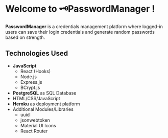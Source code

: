 # Welcome to 🗝️PasswordManager !

**PasswordManager** is a credentials management platform where logged-in users can save their login credentials 
and generate random passwords based on strength. 

## Technologies Used
- **JavaScript**
  - React (Hooks)
  - Node.js
  - Express.js
  - BCrypt.js 
- **PostgreSQL** as SQL Database 
- HTML/CSS/JavaScript
- **Heroku** as deployment platform
- Additional Modules/Libraries
  - uuid
  - jsonwebtoken
  - Material UI Icons
  - React Router
 
  
